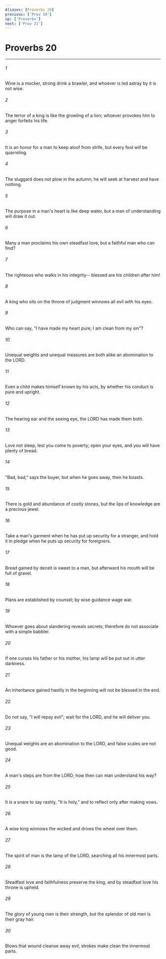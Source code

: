 ```yaml
---
Aliases: [Proverbs 20]
previous: ['Prov 19']
up: ['Proverbs']
next: ['Prov 21']
---
```

# Proverbs 20

***

 

###### 1 
Wine is a mocker, strong drink a brawler, 
 and whoever is led astray by it is not wise. 
 
 

###### 2 
The terror of a king is like the growling of a lion; 
 whoever provokes him to anger forfeits his life. 
 
 

###### 3 
It is an honor for a man to keep aloof from strife, 
 but every fool will be quarreling. 
 
 

###### 4 
The sluggard does not plow in the autumn; 
 he will seek at harvest and have nothing. 
 
 

###### 5 
The purpose in a man's heart is like deep water, 
 but a man of understanding will draw it out. 
 
 

###### 6 
Many a man proclaims his own steadfast love, 
 but a faithful man who can find? 
 
 

###### 7 
The righteous who walks in his integrity-- 
 blessed are his children after him! 
 
 

###### 8 
A king who sits on the throne of judgment 
 winnows all evil with his eyes. 
 
 

###### 9 
Who can say, "I have made my heart pure; 
 I am clean from my sin"? 
 
 

###### 10 
Unequal weights and unequal measures 
 are both alike an abomination to the LORD. 
 
 

###### 11 
Even a child makes himself known by his acts, 
 by whether his conduct is pure and upright. 
 
 

###### 12 
The hearing ear and the seeing eye, 
 the LORD has made them both. 
 
 

###### 13 
Love not sleep, lest you come to poverty; 
 open your eyes, and you will have plenty of bread. 
 
 

###### 14 
"Bad, bad," says the buyer, 
 but when he goes away, then he boasts. 
 
 

###### 15 
There is gold and abundance of costly stones, 
 but the lips of knowledge are a precious jewel. 
 
 

###### 16 
Take a man's garment when he has put up security for a stranger, 
 and hold it in pledge when he puts up security for foreigners. 
 
 

###### 17 
Bread gained by deceit is sweet to a man, 
 but afterward his mouth will be full of gravel. 
 
 

###### 18 
Plans are established by counsel; 
 by wise guidance wage war. 
 
 

###### 19 
Whoever goes about slandering reveals secrets; 
 therefore do not associate with a simple babbler. 
 
 

###### 20 
If one curses his father or his mother, 
 his lamp will be put out in utter darkness. 
 
 

###### 21 
An inheritance gained hastily in the beginning 
 will not be blessed in the end. 
 
 

###### 22 
Do not say, "I will repay evil"; 
 wait for the LORD, and he will deliver you. 
 
 

###### 23 
Unequal weights are an abomination to the LORD, 
 and false scales are not good. 
 
 

###### 24 
A man's steps are from the LORD; 
 how then can man understand his way? 
 
 

###### 25 
It is a snare to say rashly, "It is holy," 
 and to reflect only after making vows. 
 
 

###### 26 
A wise king winnows the wicked 
 and drives the wheel over them. 
 
 

###### 27 
The spirit of man is the lamp of the LORD, 
 searching all his innermost parts. 
 
 

###### 28 
Steadfast love and faithfulness preserve the king, 
 and by steadfast love his throne is upheld. 
 
 

###### 29 
The glory of young men is their strength, 
 but the splendor of old men is their gray hair. 
 
 

###### 30 
Blows that wound cleanse away evil; 
 strokes make clean the innermost parts.
 

